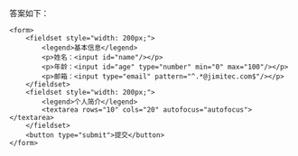 答案如下：

    <form>
        <fieldset style="width: 200px;">
            <legend>基本信息</legend>
            <p>姓名：<input id="name"/></p>
            <p>年龄：<input id="age" type="number" min="0" max="100"/></p>
            <p>邮箱：<input type="email" pattern="^.*@jimitec.com$"/></p>
        </fieldset>
        <fieldset style="width: 200px;">
            <legend>个人简介</legend>
            <textarea rows="10" cols="20" autofocus="autofocus"></textarea>
        </fieldset>
        <button type="submit">提交</button>
    </form>